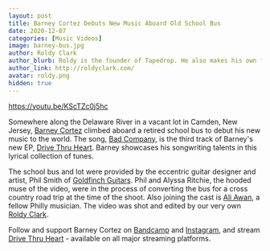 ```yaml
---
layout: post
title: Barney Cortez Debuts New Music Aboard Old School Bus
date: 2020-12-07
categories: [Music Videos]
image: barney-bus.jpg
author: Roldy Clark
author_blurb: Roldy is the founder of Tapedrop. He also makes his own films and music.
author_link: http://roldyclark.com/
avatar: roldy.png
hidden: true
---
```


https://youtu.be/KScTZc0j5hc

Somewhere along the Delaware River in a vacant lot in Camden, New Jersey, [Barney Cortez](https://linktree.com/barneycortez/) climbed aboard a retired school bus to debut his new music to the world. The song, [Bad Company](https://barneycortez.bandcamp.com/track/bad-company), is the third track of Barney's new EP, [Drive Thru Heart](https://barneycortez.bandcamp.com/album/drive-thru-heart). Barney showcases his songwriting talents in this lyrical collection of tunes.

The school bus and lot were provided by the eccentric guitar designer and artist, Phil Smith of [Goldfinch Guitars](https://www.goldfinchgeetars.com/). Phil and Alyssa Ritchie, the hooded muse of the video, were in the process of converting the bus for a cross country road trip at the time of the shoot. Also joining the cast is [Ali Awan](https://www.instagram.com/aliawan.wav/?hl=en), a fellow Philly musician. The video was shot and edited by our very own [Roldy Clark](https://www.instagram.com/roldyclark/?hl=en).

Follow and support Barney Cortez on [Bandcamp](https://barneycortez.bandcamp.com/) and [Instagram](https://www.instagram.com/barney.cortez/?hl=en), and stream [Drive Thru Heart](http://hyperurl.co/4pxfk2) - available on all major streaming platforms.
